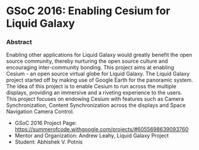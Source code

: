 # GSoC 2016: Enabling Cesium for Liquid Galaxy
###  Abstract

Enabling other applications for Liquid Galaxy would greatly benefit the open source community, thereby nurturing the open source culture and encouraging inter-community bonding. This project aims at enabling Cesium - an open source virtual globe for Liquid Galaxy. The Liquid Galaxy project started off by making use of Google Earth for the panoramic system. The idea of this project is to enable Cesium to run across the multiple displays, providing an immersive and a riveting experience to the users. This project focuses on endowing Cesium with features such as Camera Synchronization, Content Synchronization across the displays and Space Navigation Camera Control.

* GSoC  2016 Project Page: https://summerofcode.withgoogle.com/projects/#6055698639093760
* Mentor and Organization: Andrew Leahy, Liquid Galaxy Project
* Student: Abhishek V. Potnis

